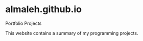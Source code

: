 # almaleh.github.io
Portfolio Projects

This website contains a summary of my programming projects. 

